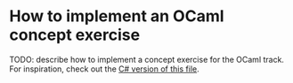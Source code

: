 # How to implement an OCaml concept exercise

TODO: describe how to implement a concept exercise for the OCaml track. For inspiration, check out the [C# version of this file][csharp-implementing].

[csharp-implementing]: ../../csharp/docs/implementing-a-concept-exercise.md
